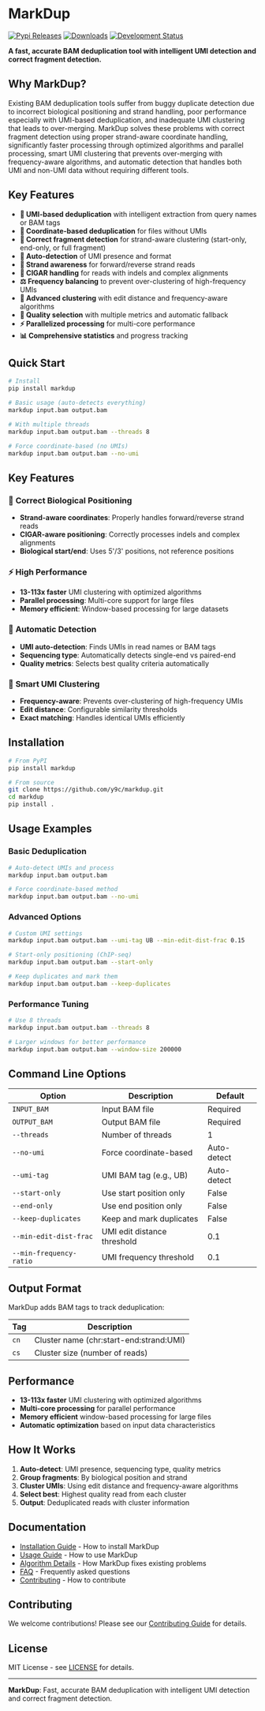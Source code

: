 # MarkDup

[![Pypi Releases](https://img.shields.io/pypi/v/markdup.svg)](https://pypi.python.org/pypi/markdup)
[![Downloads](https://pepy.tech/badge/markdup)](https://pepy.tech/project/markdup)
[![Development Status](https://img.shields.io/badge/status-alpha-orange.svg)](https://github.com/y9c/markdup)

**A fast, accurate BAM deduplication tool with intelligent UMI detection and correct fragment detection.**

## Why MarkDup?

Existing BAM deduplication tools suffer from buggy duplicate detection due to incorrect biological positioning and strand handling, poor performance especially with UMI-based deduplication, and inadequate UMI clustering that leads to over-merging. MarkDup solves these problems with correct fragment detection using proper strand-aware coordinate handling, significantly faster processing through optimized algorithms and parallel processing, smart UMI clustering that prevents over-merging with frequency-aware algorithms, and automatic detection that handles both UMI and non-UMI data without requiring different tools.

## Key Features

- **🔬 UMI-based deduplication** with intelligent extraction from query names or BAM tags
- **📍 Coordinate-based deduplication** for files without UMIs
- **🧬 Correct fragment detection** for strand-aware clustering (start-only, end-only, or full fragment)
- **🔄 Auto-detection** of UMI presence and format
- **🧬 Strand awareness** for forward/reverse strand reads
- **📏 CIGAR handling** for reads with indels and complex alignments
- **⚖️ Frequency balancing** to prevent over-clustering of high-frequency UMIs
- **🎯 Advanced clustering** with edit distance and frequency-aware algorithms
- **🔧 Quality selection** with multiple metrics and automatic fallback
- **⚡ Parallelized processing** for multi-core performance
- **📊 Comprehensive statistics** and progress tracking

## Quick Start

```bash
# Install
pip install markdup

# Basic usage (auto-detects everything)
markdup input.bam output.bam

# With multiple threads
markdup input.bam output.bam --threads 8

# Force coordinate-based (no UMIs)
markdup input.bam output.bam --no-umi
```

## Key Features

### 🧬 **Correct Biological Positioning**
- **Strand-aware coordinates**: Properly handles forward/reverse strand reads
- **CIGAR-aware positioning**: Correctly processes indels and complex alignments
- **Biological start/end**: Uses 5'/3' positions, not reference positions

### ⚡ **High Performance**
- **13-113x faster** UMI clustering with optimized algorithms
- **Parallel processing**: Multi-core support for large files
- **Memory efficient**: Window-based processing for large datasets

### 🔄 **Automatic Detection**
- **UMI auto-detection**: Finds UMIs in read names or BAM tags
- **Sequencing type**: Automatically detects single-end vs paired-end
- **Quality metrics**: Selects best quality criteria automatically

### 🎯 **Smart UMI Clustering**
- **Frequency-aware**: Prevents over-clustering of high-frequency UMIs
- **Edit distance**: Configurable similarity thresholds
- **Exact matching**: Handles identical UMIs efficiently

## Installation

```bash
# From PyPI
pip install markdup

# From source
git clone https://github.com/y9c/markdup.git
cd markdup
pip install .
```

## Usage Examples

### Basic Deduplication
```bash
# Auto-detect UMIs and process
markdup input.bam output.bam

# Force coordinate-based method
markdup input.bam output.bam --no-umi
```

### Advanced Options
```bash
# Custom UMI settings
markdup input.bam output.bam --umi-tag UB --min-edit-dist-frac 0.15

# Start-only positioning (ChIP-seq)
markdup input.bam output.bam --start-only

# Keep duplicates and mark them
markdup input.bam output.bam --keep-duplicates
```

### Performance Tuning
```bash
# Use 8 threads
markdup input.bam output.bam --threads 8

# Larger windows for better performance
markdup input.bam output.bam --window-size 200000
```

## Command Line Options

| Option | Description | Default |
|--------|-------------|---------|
| `INPUT_BAM` | Input BAM file | Required |
| `OUTPUT_BAM` | Output BAM file | Required |
| `--threads` | Number of threads | 1 |
| `--no-umi` | Force coordinate-based | Auto-detect |
| `--umi-tag` | UMI BAM tag (e.g., UB) | Auto-detect |
| `--start-only` | Use start position only | False |
| `--end-only` | Use end position only | False |
| `--keep-duplicates` | Keep and mark duplicates | False |
| `--min-edit-dist-frac` | UMI edit distance threshold | 0.1 |
| `--min-frequency-ratio` | UMI frequency threshold | 0.1 |

## Output Format

MarkDup adds BAM tags to track deduplication:

| Tag | Description |
|-----|-------------|
| `cn` | Cluster name (chr:start-end:strand:UMI) |
| `cs` | Cluster size (number of reads) |

## Performance

- **13-113x faster** UMI clustering with optimized algorithms
- **Multi-core processing** for parallel performance
- **Memory efficient** window-based processing for large files
- **Automatic optimization** based on input data characteristics

## How It Works

1. **Auto-detect**: UMI presence, sequencing type, quality metrics
2. **Group fragments**: By biological position and strand
3. **Cluster UMIs**: Using edit distance and frequency-aware algorithms
4. **Select best**: Highest quality read from each cluster
5. **Output**: Deduplicated reads with cluster information

## Documentation

- [Installation Guide](docs/installation.md) - How to install MarkDup
- [Usage Guide](docs/usage.md) - How to use MarkDup
- [Algorithm Details](docs/algorithm.md) - How MarkDup fixes existing problems
- [FAQ](docs/faq.md) - Frequently asked questions
- [Contributing](docs/contributing.md) - How to contribute

## Contributing

We welcome contributions! Please see our [Contributing Guide](docs/contributing.md) for details.

## License

MIT License - see [LICENSE](LICENSE) for details.

---

**MarkDup**: Fast, accurate BAM deduplication with intelligent UMI detection and correct fragment detection.